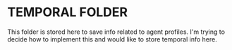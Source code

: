 # TEMPORAL FOLDER

This folder is stored here to save info related to agent profiles.
I'm trying to decide how to implement this and would like to store temporal info here.